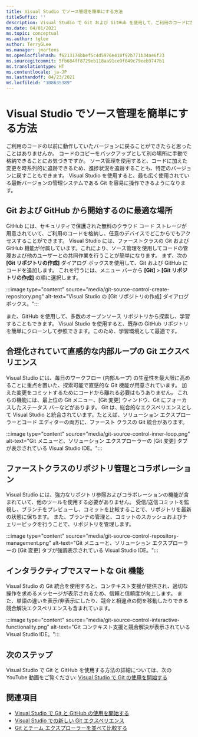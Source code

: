 ```yaml
---
title: Visual Studio でソース管理を簡単にする方法
titleSuffix: ''
description: Visual Studio で Git および GitHub を使用して、ご利用のコードに加えた変更を追跡し、必要に応じてそれらを元に戻す方法について説明します。
ms.date: 04/01/2021
ms.topic: conceptual
ms.author: tglee
author: TerryGLee
ms.manager: jmartens
ms.openlocfilehash: f6213174bbef5c4d5976e410f92b771b34ae6f23
ms.sourcegitcommit: 5fb684ff8729eb118aa91ce9f049c79eeb9747b1
ms.translationtype: HT
ms.contentlocale: ja-JP
ms.lasthandoff: 04/23/2021
ms.locfileid: "108635389"
---
```

# <a name="how-visual-studio-makes-source-control-easy"></a>Visual Studio でソース管理を簡単にする方法

ご利用のコードの以前に動作していたバージョンに戻ることができたらと思ったことはありませんか。 コードのコピーをバックアップとして別の場所に手動で格納できることにお気づきですか。 ソース管理を使用すると、コードに加えた変更を時系列的に追跡できるため、進捗状況を追跡することも、特定のバージョンに戻すこともできます。 Visual Studio を使用すると、最も広く使用されている最新バージョンの管理システムである Git を容易に操作できるようになります。

## <a name="a-great-place-to-start-with-git--github"></a>Git および GitHub から開始するのに最適な場所

GitHub には、セキュリティで保護された無料のクラウド コード ストレージが用意されていて、ご利用のコードを格納し、任意のデバイスでどこからでもアクセスすることができます。 Visual Studio には、ファーストクラスの Git および GitHub 機能が付属しています。これにより、ソース管理を使用してコードの管理および他のユーザーとの共同作業を行うことが簡単になります。 まず、次の **[Git リポジトリの作成]** ダイアログ ボックスを使用して、Git および GitHub にコードを追加します。 これを行うには、メニュー バーから **[Git]**  >  **[Git リポジトリの作成]** の順に選択します。

:::image type="content" source="media/git-source-control-create-repository.png" alt-text="Visual Studio の [Git リポジトリの作成] ダイアログ ボックス。":::

また、GitHub を使用して、多数のオープンソース リポジトリから探索し、学習することもできます。 Visual Studio を使用すると、既存の GitHub リポジトリを簡単にクローンして参照できます。このため、学習環境として最適です。

## <a name="streamlined-and-intuitive-inner-loop-git-experience"></a>合理化されていて直感的な内部ループの Git エクスペリエンス

Visual Studio には、毎日のワークフロー (内部ループ) の生産性を最大限に高めることに重点を置いた、探索可能で直感的な Git 機能が用意されています。 加えた変更をコミットするためにコードから離れる必要はもうありません。 これらの機能には、最上位の Git メニュー、[Git 変更] ウィンドウ、Git にフォーカスしたステータス バーなどがあります。 Git は、総合的なエクスペリエンスとして Visual Studio と統合されています。たとえば、ソリューション エクスプローラーとコード エディターの両方に、ファースト クラスの Git 統合があります。

:::image type="content" source="media/git-source-control-inner-loop.png" alt-text="Git メニューと、ソリューション エクスプローラーの [Git 変更] タブが表示されている Visual Studio IDE。":::

## <a name="first-class-repository-management--collaboration"></a>ファーストクラスのリポジトリ管理とコラボレーション

Visual Studio には、強力なリポジトリ参照およびコラボレーションの機能が含まれていて、他のツールを使用する必要がありません。 受信/送信コミットを監視し、ブランチをプレビューし、コミットを比較することで、リポジトリを最新の状態に保ちます。 また、ブランチの管理と、コミットのスカッシュおよびチェリーピックを行うことで、リポジトリを管理します。

:::image type="content" source="media/git-source-control-repository-management.png" alt-text="Git メニューと、ソリューション エクスプローラーの [Git 変更] タブが強調表示されている Visual Studio IDE。":::

## <a name="interactive--smart-git-functionality"></a>インタラクティブでスマートな Git 機能

Visual Studio の Git 統合を使用すると、コンテキスト支援が提供され、適切な操作を求めるメッセージが表示されるため、信頼と信頼度が向上します。 また、単語の違いを表示/非表示にしたり、競合と相違点の間を移動したりできる競合解決エクスペリエンスも含まれています。

:::image type="content" source="media/git-source-control-interactive-functionality.png" alt-text="Git コンテキスト支援と競合解決が表示されている Visual Studio IDE。":::

## <a name="next-steps"></a>次のステップ

Visual Studio で Git と GitHub を使用する方法の詳細については、次の YouTube 動画をご覧ください: [Visual Studio で Git の使用を開始する](https://www.youtube.com/watch?v=GCZ9x3yqkyc&list=PLReL099Y5nRc-zbaFbf0aNcIamBQujOxP)

## <a name="see-also"></a>関連項目

- [Visual Studio で Git と GitHub の使用を開始する](/learn/modules/visual-studio-github-push/)
- [Visual Studio での新しい Git エクスペリエンス](git-with-visual-studio.md)
- [Git とチーム エクスプローラーを並べて比較する](git-team-explorer-feature-comparison.md)